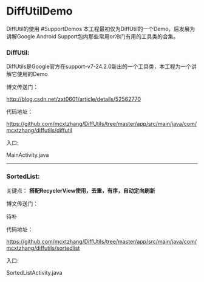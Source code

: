 # DiffUtilDemo
DiffUtil的使用
#SupportDemos
本工程最初仅为DiffUtil的一个Demo，后发展为讲解Google Android Support包内那些常用or冷门有用的工具类的合集。


### DiffUtil:

DiffUtils是Google官方在support-v7-24.2.0新出的一个工具类，本工程为一个讲解它使用的Demo

博文传送门：

http://blog.csdn.net/zxt0601/article/details/52562770

代码地址：

https://github.com/mcxtzhang/DiffUtils/tree/master/app/src/main/java/com/mcxtzhang/diffutils/diffutil

入口:

MainActivity.java

---

### SortedList:

关键点：
**搭配RecyclerView使用，去重，有序，自动定向刷新**

博文传送门：

待补

代码地址：

https://github.com/mcxtzhang/DiffUtils/tree/master/app/src/main/java/com/mcxtzhang/diffutils/sortedlist

入口:

SortedListActivity.java

